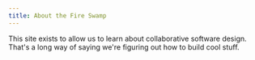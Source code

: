 ```yaml
---
title: About the Fire Swamp
---
```


This site exists to allow us to learn about collaborative software design. That's a long way of saying we're
figuring out how to build cool stuff.
